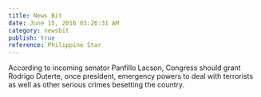 ```yaml
---
title: News Bit
date: June 15, 2016 03:26:31 AM
category: newsbit
publish: true
reference: Philippine Star 
---
```


According to incoming senator Panfillo Lacson, Congress should grant Rodrigo Duterte, once president, emergency powers to deal with terrorists as well as other serious crimes besetting the country.
